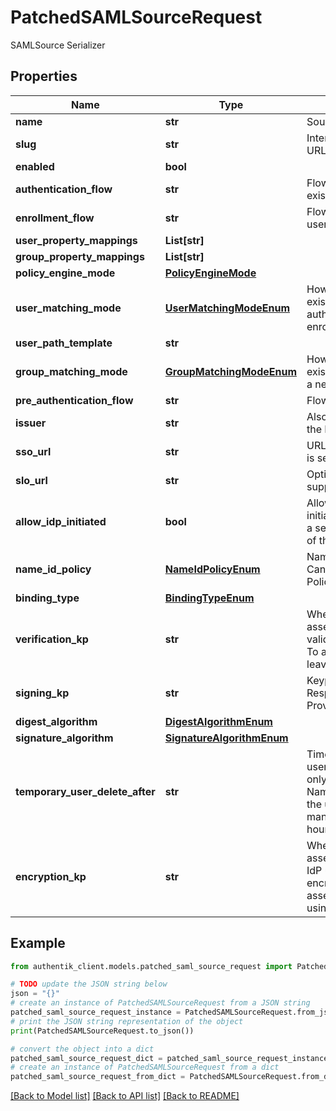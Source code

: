 # PatchedSAMLSourceRequest

SAMLSource Serializer

## Properties

Name | Type | Description | Notes
------------ | ------------- | ------------- | -------------
**name** | **str** | Source&#39;s display Name. | [optional] 
**slug** | **str** | Internal source name, used in URLs. | [optional] 
**enabled** | **bool** |  | [optional] 
**authentication_flow** | **str** | Flow to use when authenticating existing users. | [optional] 
**enrollment_flow** | **str** | Flow to use when enrolling new users. | [optional] 
**user_property_mappings** | **List[str]** |  | [optional] 
**group_property_mappings** | **List[str]** |  | [optional] 
**policy_engine_mode** | [**PolicyEngineMode**](PolicyEngineMode.md) |  | [optional] 
**user_matching_mode** | [**UserMatchingModeEnum**](UserMatchingModeEnum.md) | How the source determines if an existing user should be authenticated or a new user enrolled. | [optional] 
**user_path_template** | **str** |  | [optional] 
**group_matching_mode** | [**GroupMatchingModeEnum**](GroupMatchingModeEnum.md) | How the source determines if an existing group should be used or a new group created. | [optional] 
**pre_authentication_flow** | **str** | Flow used before authentication. | [optional] 
**issuer** | **str** | Also known as Entity ID. Defaults the Metadata URL. | [optional] 
**sso_url** | **str** | URL that the initial Login request is sent to. | [optional] 
**slo_url** | **str** | Optional URL if your IDP supports Single-Logout. | [optional] 
**allow_idp_initiated** | **bool** | Allows authentication flows initiated by the IdP. This can be a security risk, as no validation of the request ID is done. | [optional] 
**name_id_policy** | [**NameIdPolicyEnum**](NameIdPolicyEnum.md) | NameID Policy sent to the IdP. Can be unset, in which case no Policy is sent. | [optional] 
**binding_type** | [**BindingTypeEnum**](BindingTypeEnum.md) |  | [optional] 
**verification_kp** | **str** | When selected, incoming assertion&#39;s Signatures will be validated against this certificate. To allow unsigned Requests, leave on default. | [optional] 
**signing_kp** | **str** | Keypair used to sign outgoing Responses going to the Identity Provider. | [optional] 
**digest_algorithm** | [**DigestAlgorithmEnum**](DigestAlgorithmEnum.md) |  | [optional] 
**signature_algorithm** | [**SignatureAlgorithmEnum**](SignatureAlgorithmEnum.md) |  | [optional] 
**temporary_user_delete_after** | **str** | Time offset when temporary users should be deleted. This only applies if your IDP uses the NameID Format &#39;transient&#39;, and the user doesn&#39;t log out manually. (Format: hours&#x3D;1;minutes&#x3D;2;seconds&#x3D;3). | [optional] 
**encryption_kp** | **str** | When selected, incoming assertions are encrypted by the IdP using the public key of the encryption keypair. The assertion is decrypted by the SP using the the private key. | [optional] 

## Example

```python
from authentik_client.models.patched_saml_source_request import PatchedSAMLSourceRequest

# TODO update the JSON string below
json = "{}"
# create an instance of PatchedSAMLSourceRequest from a JSON string
patched_saml_source_request_instance = PatchedSAMLSourceRequest.from_json(json)
# print the JSON string representation of the object
print(PatchedSAMLSourceRequest.to_json())

# convert the object into a dict
patched_saml_source_request_dict = patched_saml_source_request_instance.to_dict()
# create an instance of PatchedSAMLSourceRequest from a dict
patched_saml_source_request_from_dict = PatchedSAMLSourceRequest.from_dict(patched_saml_source_request_dict)
```
[[Back to Model list]](../README.md#documentation-for-models) [[Back to API list]](../README.md#documentation-for-api-endpoints) [[Back to README]](../README.md)


